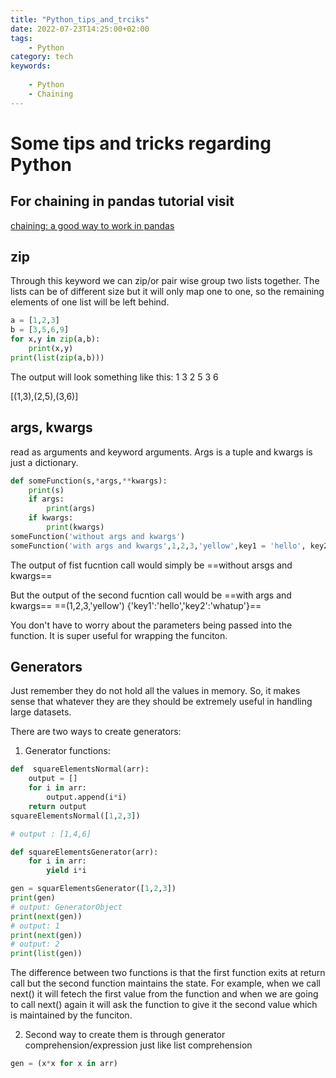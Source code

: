 ```yaml
---
title: "Python_tips_and_trciks"
date: 2022-07-23T14:25:00+02:00
tags:
    - Python
category: tech
keywords:
    
    - Python
    - Chaining
---
```



# Some tips and tricks regarding Python
## For chaining in pandas tutorial visit
[chaining: a good way to work in pandas](https://github.com/sudo-umar/python/blob/main/chainingdataframe.ipynb)
## zip 

Through this keyword we can zip/or pair wise group two lists together. The lists can be of different size but it will only map one to one, so the remaining elements of one list will be left behind.
```python
a = [1,2,3]
b = [3,5,6,9]
for x,y in zip(a,b):
	print(x,y)
print(list(zip(a,b)))
```

The output will look something like this:
1 3
2 5 
3 6

[(1,3),(2,5),(3,6)]

## args, kwargs

read as arguments and keyword arguments. Args is a tuple and kwargs is just a dictionary.

```python
def someFunction(s,*args,**kwargs):
	print(s)
	if args:
		print(args)
	if kwargs:
		print(kwargs)
someFunction('without args and kwargs')
someFunction('with args and kwargs',1,2,3,'yellow',key1 = 'hello', key2 = 'whatup')
```



The output of fist fucntion call would simply be 
==without arsgs and kwargs==

But the output of the second fucntion call would be 
==with args and kwargs==
==(1,2,3,'yellow')
{'key1':'hello','key2':'whatup'}==

You don't have to worry about the parameters being passed into the function. It is super useful for wrapping the funciton.

## Generators

Just remember they do not hold all the values in memory. So, it makes sense that whatever they are they should be extremely useful in handling large datasets.

There are two ways to create generators:
1. Generator functions:

```python
def  squareElementsNormal(arr):
	output = []
	for i in arr:
		output.append(i*i)
	return output
squareElementsNormal([1,2,3])

# output : [1,4,6]

def squareElementsGenerator(arr):
	for i in arr:
		yield i*i

gen = squarElementsGenerator([1,2,3])
print(gen)
# output: GeneratorObject
print(next(gen))
# output: 1
print(next(gen))
# output: 2
print(list(gen))
```

The difference between two functions is that the first function exits at return call but the second function maintains the state. For example, when we call next() it will fetech the first value from the function and when we are going to call next() again it will ask the function to give it the second value which is maintained by the funciton. 

2. Second way to create them is through  generator comprehension/expression just like list comprehension
```python
gen = (x*x for x in arr)
```
